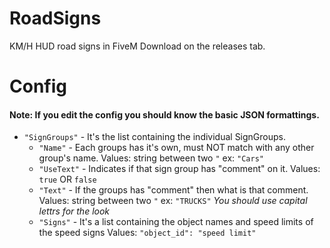 # RoadSigns
KM/H HUD road signs in FiveM
Download on the releases tab.

# Config
#### Note: If you edit the config you should know the basic JSON formattings.

- `"SignGroups"` - It's the list containing the individual SignGroups.
  - `"Name"` - Each groups has it's own, must NOT match with any other group's name. Values: string between two `"` ex: `"Cars"`
  - `"UseText"` - Indicates if that sign group has "comment" on it. Values: `true` OR `false`
  - `"Text"` - If the groups has "comment" then what is that comment. Values: string between two `"` ex: `"TRUCKS"` *You should use capital lettrs for the look*
  - `"Signs"` - It's a list containing the object names and speed limits of the speed signs Values: `"object_id": "speed limit"`
